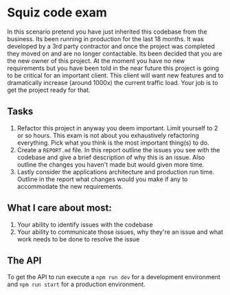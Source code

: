 # Squiz code exam

In this scenario pretend you have just inherited this codebase from the business. Its been running in production for the last 18 months. It was developed by a 3rd party contractor and once the project was completed they moved on and are no longer contactable. Its been decided that you are the new owner of this project. At the moment you have no new requirements but you have been told in the near future this project is going to be critical for an important client. This client will want new features and to dramatically increase (around 1000x) the current traffic load. Your job is to get the project ready for that.

## Tasks

1. Refactor this project in anyway you deem important. Limit yourself to 2 or so hours. This exam is not about you exhaustively refactoring everything. Pick what you think is the most important thing(s) to do.
2. Create a `REPORT.md` file. In this report outline the issues you see with the codebase and give a brief description of why this is an issue. Also outline the changes you haven't made but would given more time.
3. Lastly consider the applications architecture and production run time. Outline in the report what changes would you make if any to accommodate the new requirements.

## What I care about most:

1. Your ability to identify issues with the codebase
2. Your ability to communicate those issues, why they're an issue and what work needs to be done to resolve the issue

## The API

To get the API to run execute a `npm run dev` for a development environment and `npm run start` for a production environment.
